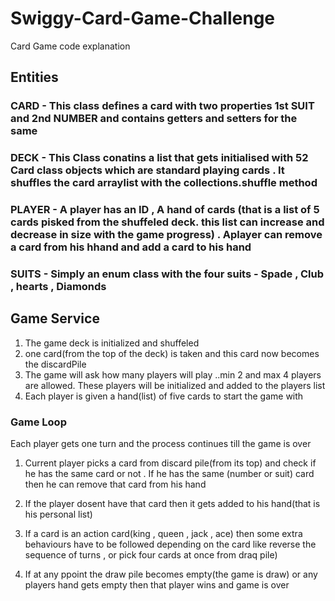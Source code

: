 # Swiggy-Card-Game-Challenge
Card Game code explanation


## Entities

### CARD - This class defines a card with two properties 1st SUIT and 2nd NUMBER and contains getters and setters for the same 

### DECK - This Class conatins a list that gets initialised with 52 Card class objects which are standard playing cards . It shuffles the card arraylist with the collections.shuffle method

### PLAYER - A player has an ID , A hand of cards (that is a list of 5 cards pisked from the shuffeled deck. this list can increase and decrease in size with the game progress) . Aplayer can remove a card from his hhand and add a card to his hand 
          
### SUITS -  Simply an enum class with the four suits - Spade , Club , hearts , Diamonds



## Game Service

1. The game deck is initialized and shuffeled
2. one card(from the top of the deck) is taken and this card now becomes the discardPile
3. The game will ask how many players will play ..min 2 and max 4 players are allowed. These players will be initialized and added to the players list
4. Each player is given a hand(list) of five cards to start the game with



### Game Loop
Each player gets one turn and the process continues till the game is over

1. Current player picks a card from discard pile(from its top) and check if he has the same card or not . If he has the same (number or suit) card then he can remove that card from his hand

2. If the player dosent have that card then it gets added to his hand(that is his personal list)


3. If  a card is an action card(king , queen , jack , ace) then some extra behaviours have to be followed depending on the card like reverse the sequence of turns , or pick four cards at once from draq pile)

4. If at any ppoint the draw pile becomes empty(the game is draw) or any players hand gets empty then that player wins and game is over





















